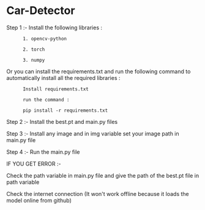 # Car-Detector
Step 1 :- Install the following libraries :

          1. opencv-python
          
          2. torch
          
          3. numpy
          
Or you can install the requirements.txt and run the following command to automatically install all the required libraries :

          Install requirements.txt
          
          run the command : 
          
          pip install -r requirements.txt
          
Step 2 :- Install the best.pt and main.py files

Step 3 :- Install any image and in img variable set your image path in main.py file

Step 4 :- Run the main.py file

IF YOU GET ERROR :-

Check the path variable in main.py file and give the path of the best.pt file in path variable

Check the internet connection (It won't work offline because it loads the model online from github)
